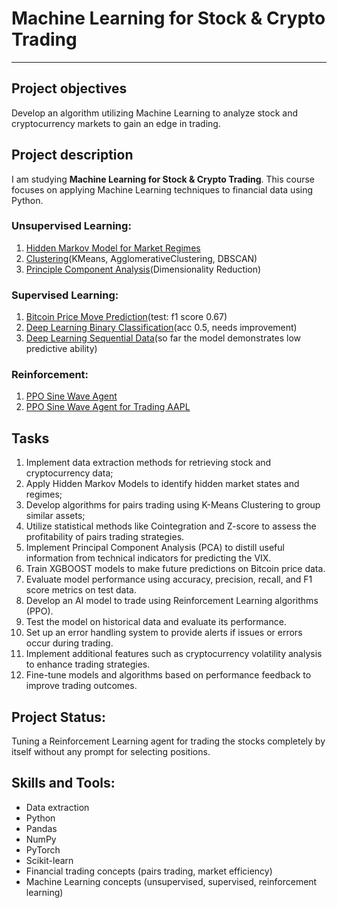 # Machine Learning for Stock & Crypto Trading 
-----

## Project objectives
Develop an algorithm utilizing Machine Learning to analyze stock and cryptocurrency markets to gain an edge in trading.

## Project description 
I am studying **Machine Learning for Stock & Crypto Trading**. This course focuses on applying Machine Learning techniques to financial data using Python. 

### Unsupervised Learning:
1) [Hidden Markov Model for Market Regimes](https://github.com/dkalenov/ML-Stock-Crypto-Trading/blob/1_unsupervised-learning/Hidden_Markov_Models_for_Market_Regimes.ipynb)
2) [Clustering](https://github.com/dkalenov/ML-Stock-Crypto-Trading/blob/1_unsupervised-learning/Clustering.ipynb)(KMeans, AgglomerativeClustering, DBSCAN)
3) [Principle Component Analysis](https://github.com/dkalenov/ML-Stock-Crypto-Trading/blob/1_unsupervised-learning/Principle_Component_Analysis.ipynb)(Dimensionality Reduction)

### Supervised Learning:
1) [Bitcoin Price Move Prediction](https://github.com/dkalenov/ML-Stock-Crypto-Trading/blob/2_supervised-learning/Bitcoin_Move_Prediction.ipynb)(test: f1 score 0.67)
2) [Deep Learning Binary Classification](https://github.com/dkalenov/ML-Stock-Crypto-Trading/blob/2_supervised-learning/DL_Binary_Classification.ipynb)(acc 0.5, needs improvement)
3) [Deep Learning Sequential Data](https://github.com/dkalenov/ML-Stock-Crypto-Trading/blob/2_supervised-learning/DL_Sequential_Data.ipynb)(so far the model demonstrates low predictive ability)

### Reinforcement:
1) [PPO Sine Wave Agent](https://github.com/dkalenov/ML-Stock-Crypto-Trading/blob/3_reinforcement/PPO_Sine_Wave.ipynb)
2) [PPO Sine Wave Agent for Trading AAPL](https://github.com/dkalenov/ML-Stock-Crypto-Trading/blob/3_reinforcement/PPO_AAPL_Stock.ipynb)


## Tasks
1. Implement data extraction methods for retrieving stock and cryptocurrency data;
2. Apply Hidden Markov Models to identify hidden market states and regimes;
3. Develop algorithms for pairs trading using K-Means Clustering to group similar assets;
4. Utilize statistical methods like Cointegration and Z-score to assess the profitability of pairs trading strategies.
5. Implement Principal Component Analysis (PCA) to distill useful information from technical indicators for predicting the VIX.
6. Train XGBOOST models to make future predictions on Bitcoin price data.
7. Evaluate model performance using accuracy, precision, recall, and F1 score metrics on test data.
8. Develop an AI model to trade using Reinforcement Learning algorithms (PPO).
9. Test the model on historical data and evaluate its performance.
10. Set up an error handling system to provide alerts if issues or errors occur during trading.
11. Implement additional features such as cryptocurrency volatility analysis to enhance trading strategies.
12. Fine-tune models and algorithms based on performance feedback to improve trading outcomes.

## Project Status:
Tuning a Reinforcement Learning agent for trading the stocks completely by itself without any prompt for selecting positions.

## Skills and Tools:
* Data extraction
* Python
* Pandas
* NumPy
* PyTorch 
* Scikit-learn
* Financial trading concepts (pairs trading, market efficiency) 
* Machine Learning concepts (unsupervised, supervised, reinforcement learning) 









